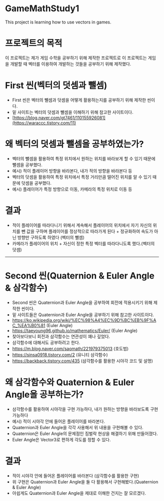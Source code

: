 # GameMathStudy1
This project is learning how to use vectors in games.

# 프로젝트의 목적
이 프로젝트는 제가 게임 수학을 공부하기 위해 제작한 프로젝트로 이 프로젝트는 게임을 개발할 때 벡터를 이용하여 개발하는 것들을 공부하기 위해 제작했다.

# First 씬(벡터의 덧셈과 뺄셈)
 - First 씬은 벡터의 뺄셈과 덧셈을 어떻게 활용하는지를 공부하기 위해 제작한 씬이다.
 - 밑 사이트는 벡터의 덧셈과 뺄셈을 이해하기 위해 참고한 사이트이다.
 - [https://blog.naver.com/gt7461/110155926081](https://waraccc.tistory.com/11)

# 왜 벡터의 덧셈과 뺄셈을 공부하였는가?
 - 벡터의 뺄셈을 활용하여 특정 위치에서 원하는 위치를 바라보게 할 수 있기 때문에 뺄셈을 공부했다. 
 - 예시) 적이 플레이어 방향을 바라본다, 내가 적의 방향을 바라본다 등
 - 벡터의 덧셈을 활용하여 특정 위치에서 특정 거리만큼 떨어진 위치를 알 수 있기 때문에 덧셈을 공부했다.
 - 예시) 플레이어가 특정 방향으로 이동, 카메라의 특정 위치로 이동 등

# 결과
 - 적이 플레이어를 따라다니기 위해서 계속해서 플레이어의 위치에서 자기 자신의 위치를 뺀 값을 구하며 플레이어를 정상적으로 따라가게 된다 + 정규화하여 속도가 아닌 방향만 구하도록 하였다 (벡터의 뺄셈)
 - 카메라가 플레이어의 위치 + 자신이 정한 특정 벡터를 따라다니도록 했다.(벡터의 덧셈)
-----------------------------------------------------------------------------------------------------------------------------------------------------------------------------------------------------------------------
# Second 씬(Quaternion & Euler Angle & 삼각함수)
 - Second 씬은 Quaternion과 Euler Angle을 공부하여 회전에 적용시키기 위해 제작한 씬이다.
 - 밑 사이트들은 Quaternion과 Euler Angle을 공부하기 위해 참고한 사이트이다.
 - https://ko.wikipedia.org/wiki/%EC%98%A4%EC%9D%BC%EB%9F%AC_%EA%B0%81 (Euler Angle)
 - https://taeyoung96.github.io/mathematics/Euler/ (Euler Angle)
 - 찾아보다보니 회전과 삼각함수는 연관성이 꽤나 깊었다.
 - 삼각함수에 대해서도 공부하려고 한다.
 - https://m.blog.naver.com/saomath/221979375013 (호도법)
 - https://sinsa0918.tistory.com/2 (유니티 삼각함수)
 - https://backback.tistory.com/435 (삼각함수를 활용한 시야각 코드 및 설명)

# 왜 삼각함수와 Quaternion & Euler Angle을 공부하는가?
 - 삼각함수를 활용하여 시야각을 구현 가능하다, 내가 원하는 방향을 바라보도록 구현 가능하다
 - 예시) 적이 시야각 안에 들어온 플레이어를 바라본다.
 - Quaternion과 Euler Angle을 각각 사용해서 위 내용을 구현해볼 수 있다.
 - Quaternion은 Euler Angle의 문제점인 짐벌락 현상을 해결하기 위해 만들어졌다.
 - Euler Angle은 Vector3로 편하게 각도를 정할 수 있다.

# 결과
 - 적이 시야각 안에 들어온 플레이어를 바라본다 (삼각함수를 활용한 구현)
 - 위 구현은 Quaternion과 Euler Angle을 둘 다 활용해서 구현해봤다.(Quaternion & Euler Angle)
 - 아쉽게도 Quaternion과 Euler Angle을 제대로 이해한 건지는 잘 모르겠다.
